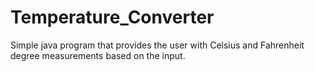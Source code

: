 # Temperature_Converter
Simple java program that provides the user with Celsius and Fahrenheit degree measurements based on the input.
